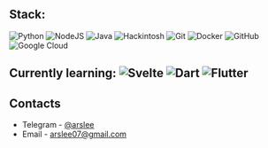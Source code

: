 ## Stack: 
![Python](https://img.shields.io/badge/-Python-3572a5?style=flat-square&logo=python&logoColor=white) ![NodeJS](https://img.shields.io/badge/-Node.JS-026E00?style=flat-square&logo=node.js&logoColor=white) ![Java](https://img.shields.io/badge/-Java-b07219?style=flat-square&logo=java&logoColor=white) ![Hackintosh](https://shields.io/badge/Hackintosh-grey?logo=apple&style=flat-square) ![Git](https://img.shields.io/badge/-Git-F44D27?style=flat-square&logo=git&logoColor=white) ![Docker](https://img.shields.io/badge/-Docker-24B8EB?style=flat-square&logo=docker&logoColor=white) ![GitHub](https://img.shields.io/badge/-GitHub-24292E?style=flat-square&logo=github&logoColor=white) ![Google Cloud](https://shields.io/badge/Google%20Cloud-blue?logo=google-cloud&style=flat-square&logoColor=white)
## Currently learning: ![Svelte](https://shields.io/badge/Svelte-F03C0A?logo=svelte&style=flat-square&logoColor=white) ![Dart](https://shields.io/badge/Dart-blue?logo=dart&style=flat-square) ![Flutter](https://shields.io/badge/Flutter-02569b?logo=flutter&style=flat-square)

## Contacts
* Telegram - [@arslee](https://t.me/arslee)
* Email - [arslee07@gmail.com](mailto:arslee07@gmail.com)
